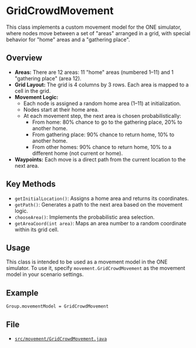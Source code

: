 # GridCrowdMovement

This class implements a custom movement model for the ONE simulator, where nodes move between a set of "areas" arranged in a grid, with special behavior for "home" areas and a "gathering place".

## Overview

- **Areas:** There are 12 areas: 11 "home" areas (numbered 1–11) and 1 "gathering place" (area 12).
- **Grid Layout:** The grid is 4 columns by 3 rows. Each area is mapped to a cell in the grid.
- **Movement Logic:**
  - Each node is assigned a random home area (1–11) at initialization.
  - Nodes start at their home area.
  - At each movement step, the next area is chosen probabilistically:
    - From home: 80% chance to go to the gathering place, 20% to another home.
    - From gathering place: 90% chance to return home, 10% to another home.
    - From other homes: 90% chance to return home, 10% to a different home (not current or home).
- **Waypoints:** Each move is a direct path from the current location to the next area.

## Key Methods

- `getInitialLocation()`: Assigns a home area and returns its coordinates.
- `getPath()`: Generates a path to the next area based on the movement logic.
- `chooseArea()`: Implements the probabilistic area selection.
- `getAreaCoord(int area)`: Maps an area number to a random coordinate within its grid cell.

## Usage

This class is intended to be used as a movement model in the ONE simulator. To use it, specify `movement.GridCrowdMovement` as the movement model in your scenario settings.

## Example

```
Group.movementModel = GridCrowdMovement
```

## File

- [`src/movement/GridCrowdMovement.java`](src/movement/GridCrowdMovement.java)
